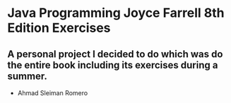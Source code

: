 # Java Programming Joyce Farrell 8th Edition Exercises

## A personal project I decided to do which was do the entire book including its exercises during a summer.

* Ahmad Sleiman Romero